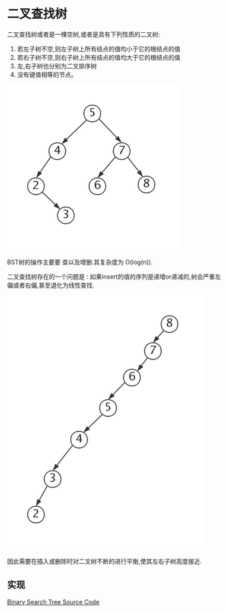 # 二叉查找树

二叉查找树或者是一棵空树,或者是具有下列性质的二叉树:

1. 若左子树不空,则左子树上所有结点的值均小于它的根结点的值
2. 若右子树不空,则右子树上所有结点的值均大于它的根结点的值
3. 左,右子树也分别为二叉排序树
4. 没有键值相等的节点。

![Binary Search Tree](./img/bst.png)

BST树的操作主要要 查以及增删.其复杂度为 O(log(n)).

二叉查找树存在的一个问题是 : 如果insert的值的序列是递增or递减的,树会严重左偏或者右偏,甚至退化为线性查找.

![Bad Binary Search Tree](./img/badbst.png)

因此需要在插入或删除时对二叉树不断的进行平衡,使其左右子树高度接近.

## 实现

[Binary Search Tree Source Code](../src/tree/BinarySearchTree.js)